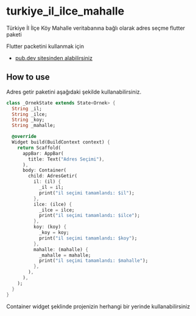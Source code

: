 # turkiye_il_ilce_mahalle

Türkiye İl İlçe Köy Mahalle veritabanına bağlı olarak adres seçme flutter paketi

Flutter packetini kullanmak için
- [pub.dev sitesinden alabilirsiniz](https://pub.dev/packages/turkiye_il_ilce_mahalle)

## How to use
Adres getir paketini aşağıdaki şekilde kullanabilirsiniz.

```dart
class _OrnekState extends State<Ornek> {
  String _il;
  String _ilce;
  String _koy;
  String _mahalle;

  @override
  Widget build(BuildContext context) {
    return Scaffold(
      appBar: AppBar(
        title: Text("Adres Seçimi"),
      ),
      body: Container(
        child: AdresGetir(
          il: (il) {
            _il = il;
            print("il seçimi tamamlandı: $il");
          },
          ilce: (ilce) {
            _ilce = ilce;
            print("il seçimi tamamlandı: $ilce");
          },
          koy: (koy) {
            _koy = koy;
            print("il seçimi tamamlandı: $koy");
          },
          mahalle: (mahalle) {
            _mahalle = mahalle;
            print("il seçimi tamamlandı: $mahalle");
          },
        ),
      ),
    );
  }
}
 ```

Container widget şeklinde projenizin herhangi bir yerinde kullanabilirsiniz
